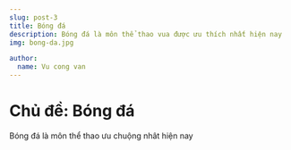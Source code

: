 ```yaml
---
slug: post-3
title: Bóng đá
description: Bóng đá là môn thể thao vua được ưu thích nhất hiện nay
img: bong-da.jpg

author:
  name: Vu cong van
---
```



# Chủ đề: Bóng đá

Bóng đá là môn thể thao ưu chuộng nhât hiện nay
